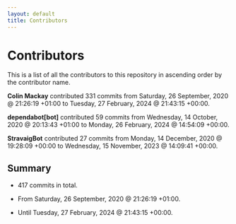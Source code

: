 ```yaml
---
layout: default
title: Contributors
---
```


# Contributors

This is a list of all the contributors to this repository in ascending order by the contributor name.

**Colin Mackay** contributed 331 commits from Saturday, 26 September, 2020 @ 21:26:19 +01:00 to Tuesday, 27 February, 2024 @ 21:43:15 +00:00.

**dependabot[bot]** contributed 59 commits from Wednesday, 14 October, 2020 @ 20:13:43 +01:00 to Monday, 26 February, 2024 @ 14:54:09 +00:00.

**StravaigBot** contributed 27 commits from Monday, 14 December, 2020 @ 19:28:09 +00:00 to Wednesday, 15 November, 2023 @ 14:09:41 +00:00.

## Summary

*  417 commits in total.

*  From Saturday, 26 September, 2020 @ 21:26:19 +01:00.

*  Until Tuesday, 27 February, 2024 @ 21:43:15 +00:00.

